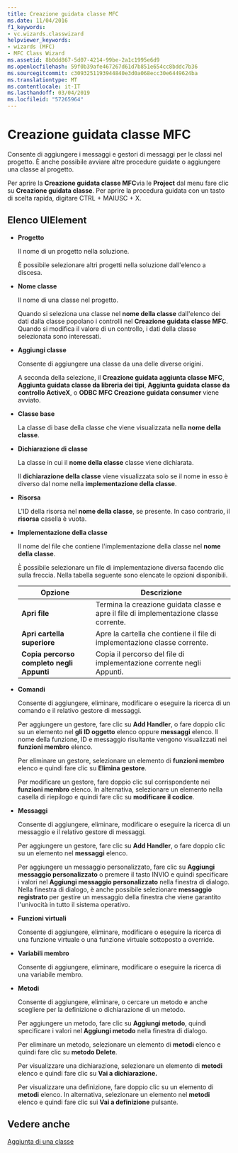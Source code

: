 ```yaml
---
title: Creazione guidata classe MFC
ms.date: 11/04/2016
f1_keywords:
- vc.wizards.classwizard
helpviewer_keywords:
- wizards (MFC)
- MFC Class Wizard
ms.assetid: 8b0dd867-5d07-4214-99be-2a1c1995e6d9
ms.openlocfilehash: 59f0b39afe467267d61d7b851e654cc8bddc7b36
ms.sourcegitcommit: c3093251193944840e3d0a068ecc30e6449624ba
ms.translationtype: MT
ms.contentlocale: it-IT
ms.lasthandoff: 03/04/2019
ms.locfileid: "57265964"
---
```

# <a name="mfc-class-wizard"></a>Creazione guidata classe MFC

Consente di aggiungere i messaggi e gestori di messaggi per le classi nel progetto. È anche possibile avviare altre procedure guidate o aggiungere una classe al progetto.

Per aprire la **Creazione guidata classe MFC**via le **Project** dal menu fare clic su **Creazione guidata classe**. Per aprire la procedura guidata con un tasto di scelta rapida, digitare CTRL + MAIUSC + X.

## <a name="uielement-list"></a>Elenco UIElement

- **Progetto**

   Il nome di un progetto nella soluzione.

   È possibile selezionare altri progetti nella soluzione dall'elenco a discesa.

- **Nome classe**

   Il nome di una classe nel progetto.

   Quando si seleziona una classe nel **nome della classe** dall'elenco dei dati dalla classe popolano i controlli nel **Creazione guidata classe MFC**. Quando si modifica il valore di un controllo, i dati della classe selezionata sono interessati.

- **Aggiungi classe**

   Consente di aggiungere una classe da una delle diverse origini.

   A seconda della selezione, il **Creazione guidata aggiunta classe MFC**, **Aggiunta guidata classe da libreria dei tipi**, **Aggiunta guidata classe da controllo ActiveX**, o **ODBC MFC Creazione guidata consumer** viene avviato.

- **Classe base**

   La classe di base della classe che viene visualizzata nella **nome della classe**.

- **Dichiarazione di classe**

   La classe in cui il **nome della classe** classe viene dichiarata.

   Il **dichiarazione della classe** viene visualizzata solo se il nome in esso è diverso dal nome nella **implementazione della classe**.

- **Risorsa**

   L'ID della risorsa nel **nome della classe**, se presente. In caso contrario, il **risorsa** casella è vuota.

- **Implementazione della classe**

   Il nome del file che contiene l'implementazione della classe nel **nome della classe**.

   È possibile selezionare un file di implementazione diversa facendo clic sulla freccia. Nella tabella seguente sono elencate le opzioni disponibili.

   |Opzione|Descrizione|
   |------------|-----------------|
   |**Apri file**|Termina la creazione guidata classe e apre il file di implementazione classe corrente.|
   |**Apri cartella superiore**|Apre la cartella che contiene il file di implementazione classe corrente.|
   |**Copia percorso completo negli Appunti**|Copia il percorso del file di implementazione corrente negli Appunti.|

- **Comandi**

   Consente di aggiungere, eliminare, modificare o eseguire la ricerca di un comando e il relativo gestore di messaggi.

   Per aggiungere un gestore, fare clic su **Add Handler**, o fare doppio clic su un elemento nel **gli ID oggetto** elenco oppure **messaggi** elenco. Il nome della funzione, ID e messaggio risultante vengono visualizzati nei **funzioni membro** elenco.

   Per eliminare un gestore, selezionare un elemento di **funzioni membro** elenco e quindi fare clic su **Elimina gestore**.

   Per modificare un gestore, fare doppio clic sul corrispondente nei **funzioni membro** elenco. In alternativa, selezionare un elemento nella casella di riepilogo e quindi fare clic su **modificare il codice**.

- **Messaggi**

   Consente di aggiungere, eliminare, modificare o eseguire la ricerca di un messaggio e il relativo gestore di messaggi.

   Per aggiungere un gestore, fare clic su **Add Handler**, o fare doppio clic su un elemento nel **messaggi** elenco.

   Per aggiungere un messaggio personalizzato, fare clic su **Aggiungi messaggio personalizzato** o premere il tasto INVIO e quindi specificare i valori nel **Aggiungi messaggio personalizzato** nella finestra di dialogo. Nella finestra di dialogo, è anche possibile selezionare **messaggio registrato** per gestire un messaggio della finestra che viene garantito l'univocità in tutto il sistema operativo.

- **Funzioni virtuali**

   Consente di aggiungere, eliminare, modificare o eseguire la ricerca di una funzione virtuale o una funzione virtuale sottoposto a override.

- **Variabili membro**

   Consente di aggiungere, eliminare, modificare o eseguire la ricerca di una variabile membro.

- **Metodi**

   Consente di aggiungere, eliminare, o cercare un metodo e anche scegliere per la definizione o dichiarazione di un metodo.

   Per aggiungere un metodo, fare clic su **Aggiungi metodo**, quindi specificare i valori nel **Aggiungi metodo** nella finestra di dialogo.

   Per eliminare un metodo, selezionare un elemento di **metodi** elenco e quindi fare clic su **metodo Delete**.

   Per visualizzare una dichiarazione, selezionare un elemento di **metodi** elenco e quindi fare clic su **Vai a dichiarazione.**

   Per visualizzare una definizione, fare doppio clic su un elemento di **metodi** elenco. In alternativa, selezionare un elemento nel **metodi** elenco e quindi fare clic sui **Vai a definizione** pulsante.

## <a name="see-also"></a>Vedere anche

[Aggiunta di una classe](../../ide/adding-a-class-visual-cpp.md)
